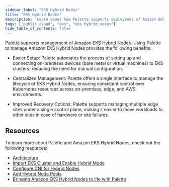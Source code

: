 ```yaml
---
sidebar_label: "EKS Hybrid Nodes"
title: "EKS Hybrid Nodes"
description: "Learn about how Palette supports deployment of Amazon EKS Hybrid Nodes."
tags: ["public cloud", "aws", "eks hybrid nodes"]
hide_table_of_contents: false
---
```


Palette supports management of [Amazon EKS Hybrid Nodes](https://docs.aws.amazon.com/eks/latest/userguide/hybrid-nodes-overview.html). Using Palette to manage Amazon EKS Hybrid Nodes provides the following benefits:

- Easier Setup: Palette automates the process of setting up and connecting on-premises devices (bare metal or virtual machines) to EKS clusters, reducing the need for manual configuration.

- Centralized Management: Palette offers a single interface to manage the lifecycle of EKS Hybrid Nodes, ensuring consistent control over Kubernetes resources across on-premises, edge, and AWS environments.

- Improved Recovery Options: Palette supports managing multiple edge sites under a single control plane, making it easier to move workloads to other sites in case of hardware or site failures.

## Resources

To learn more about Palette and Amazon EKS Hybrid Nodes, check out the following resources:

- [Architecture](./architecture.md)
- [Import EKS Cluster and Enable Hybrid Mode](./import-eks-cluster-enable-hybrid-mode.md)
- [Configure CNI for Hybrid Nodes](./configure-cni-hybrid-nodes.md)
- [Add Hybrid Node Pools](./add-hybrid-node-pools.md)
- [Bringing Amazon EKS Hybrid Nodes to life with Palette](https://www.spectrocloud.com/blog/eks-hybrid-nodes)

